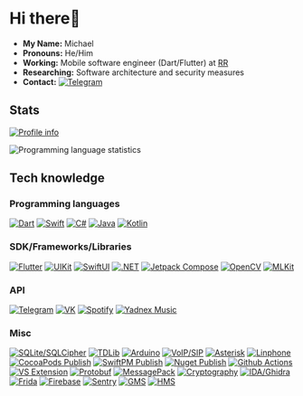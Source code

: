 # Hi there:wave:

- **My Name:** Michael
- **Pronouns:** He/Him
- **Working:** Mobile software engineer (Dart/Flutter) at [RR](https://rusrobots.ru/)
- **Researching:** Software architecture and security measures
- **Contact:** [![Telegram](https://img.shields.io/badge/Telegram-2ca5e0.svg?style=for-the-badge&logo=telegram&logoColor=white)](https://t.me/meine_name)

## Stats

[![Profile info](https://github-profile-summary-cards.vercel.app/api/cards/profile-details?username=mIwr&theme=solarized_dark)](https://github.com/mIwr?tab=repositories)

![Programming language statistics](https://github-readme-stats.vercel.app/api/top-langs/?username=mIwr&hide=html,ruby,css&hide_border=true&layout=compact&langs_count=8&theme=nightowl)

## Tech knowledge

### Programming languages

[![Dart](https://img.shields.io/badge/Dart-0175C2.svg?&style=for-the-badge&logo=dart&logoColor=white)](https://dart.dev/)
[![Swift](https://img.shields.io/badge/Swift-f94c2e.svg?&style=for-the-badge&logo=swift&logoColor=white)](https://www.swift.org/)
[![C#](https://img.shields.io/badge/C%23-0095F5.svg?&style=for-the-badge&logo=csharp&logoColor=white)](https://learn.microsoft.com/dotnet/csharp/)
[![Java](https://img.shields.io/badge/JAVA-007396.svg?&style=for-the-badge&logo=oracle&logoColor=white)](https://www.java.com/)
[![Kotlin](https://img.shields.io/badge/Kotlin-0095D5.svg?&style=for-the-badge&logo=kotlin&logoColor=white)](https://kotlinlang.org/)

### SDK/Frameworks/Libraries

[![Flutter](https://img.shields.io/badge/Flutter-02569B.svg?&style=for-the-badge&logo=flutter&logoColor=white)](https://flutter.dev/)
[![UIKit](https://img.shields.io/badge/UIKit-0256BB.svg?&style=for-the-badge&logo=apple&logoColor=white)](https://developer.apple.com/documentation/uikit)
[![SwiftUI](https://img.shields.io/badge/SwiftUI-0256BB.svg?&style=for-the-badge&logo=apple&logoColor=white)](https://developer.apple.com/documentation/swiftui/)
[![.NET](https://img.shields.io/badge/.NET-008cdb.svg?&style=for-the-badge&logo=dotnet&logoColor=white)](https://dotnet.microsoft.com/)
[![Jetpack Compose](https://img.shields.io/badge/Jetpack_Compose-3b3837.svg?&style=for-the-badge&logo=kotlin&logoColor=white)](https://developer.android.com/jetpack/compose)
[![OpenCV](https://img.shields.io/badge/OpenCV-025677.svg?&style=for-the-badge&logo=opencv&logoColor=white)](https://opencv.org/)
[![MLKit](https://img.shields.io/badge/MLKit-4285f4.svg?&style=for-the-badge&logo=google&logoColor=white)](https://developers.google.com/ml-kit)

### API

[![Telegram](https://img.shields.io/badge/Telegram-2ca5e0.svg?style=for-the-badge&logo=telegram&logoColor=white)](https://core.telegram.org/)
[![VK](https://img.shields.io/badge/VK-0077ff.svg?style=for-the-badge&logo=vk&logoColor=white)](https://dev.vk.com/)
[![Spotify](https://img.shields.io/badge/Spotify-000000.svg?style=for-the-badge&logo=spotify&logoColor=00d95a)](https://developer.spotify.com/)
[![Yadnex Music](https://img.shields.io/badge/Yandex_Music-ffcc00.svg?style=for-the-badge&logo=yandexmusic&logoColor=white)](https://music.yandex.com/)

### Misc

[![SQLite/SQLCipher](https://img.shields.io/badge/SQLite_%C2%B7_SQLCipher-008dd0?style=for-the-badge&logo=sqlite&logoColor=white)](https://www.zetetic.net/sqlcipher/)
[![TDLib](https://img.shields.io/badge/TDLib-008dd0?style=for-the-badge&logo=telegram&logoColor=white)](https://core.telegram.org/tdlib)
[![Arduino](https://img.shields.io/badge/Arduino-19979c?logo=arduino&style=for-the-badge&logoColor=white)](https://www.arduino.cc/)
[![VoIP/SIP](https://img.shields.io/badge/VoIP_%C2%B7_SIP-ea6807?logo=webrtc&style=for-the-badge&logoColor=white)](https://datatracker.ietf.org/doc/html/rfc3261)
[![Asterisk](https://img.shields.io/badge/Asterisk-f58241?logo=asterisk&style=for-the-badge&logoColor=white)](https://www.asterisk.org/)
[![Linphone](https://img.shields.io/badge/Linphone-fe5e00?logo=linphone&style=for-the-badge&logoColor=white)](https://www.linphone.org/)
[![CocoaPods Publish](https://img.shields.io/badge/CocoaPods_%C2%B7_Publish-000000?logo=cocoapods&logoColor=f92a00&style=for-the-badge)](https://cocoapods.org/)
[![SwiftPM Publish](https://img.shields.io/badge/SwiftPM_%C2%B7_Publish-000000?logo=swift&logoColor=f94c2e&style=for-the-badge)](https://www.swift.org/package-manager/)
[![Nuget Publish](https://img.shields.io/badge/Nuget_%C2%B7_Publish-004880?logo=nuget&logoColor=white&style=for-the-badge)](https://www.nuget.org/)
[![Github Actions](https://img.shields.io/badge/GITHUB%20ACTIONS-2088FF.svg?&logo=github-actions&logoColor=white&style=for-the-badge)](https://docs.github.com/en/actions)
[![VS Extension](https://img.shields.io/badge/VS_%C2%B7_Extension-2088FF.svg?&logo=visualstudio&logoColor=white&style=for-the-badge)](https://visualstudio.microsoft.com/en/vs/features/extend/)
[![Protobuf](https://img.shields.io/badge/Protobuf-0058c6.svg?&logo=protobuf&logoColor=white&style=for-the-badge)](https://protobuf.dev/)
[![MessagePack](https://img.shields.io/badge/MessagePack-292929.svg?&logo=msgpack&logoColor=white&style=for-the-badge)](https://msgpack.org/)
[![Cryptography](https://img.shields.io/badge/cryptography-F05033.svg?style=for-the-badge&logo=crypto)](https://www.openssl.org/)
[![IDA/Ghidra](https://img.shields.io/badge/IDA_%C2%B7_Ghidra-af8b71.svg?style=for-the-badge&logo=hexrays)](https://hex-rays.com/)
[![Frida](https://img.shields.io/badge/FЯida-ef6456.svg?style=for-the-badge&logo=frida)](https://frida.re/)
[![Firebase](https://img.shields.io/badge/Firebase-FFCA28.svg?style=for-the-badge&logo=firebase&logoColor=black)](https://firebase.google.com/)
[![Sentry](https://img.shields.io/badge/Sentry-000000.svg?style=for-the-badge&logo=sentry)](https://sentry.io/)
[![GMS](https://img.shields.io/badge/GMS-0058c6.svg?style=for-the-badge&logo=google&logoColor=white)](https://www.android.com/gms/)
[![HMS](https://img.shields.io/badge/HMS-0058c6.svg?style=for-the-badge&logo=huawei&logoColor=white)](https://developer.huawei.com/consumer/en/hms/)
